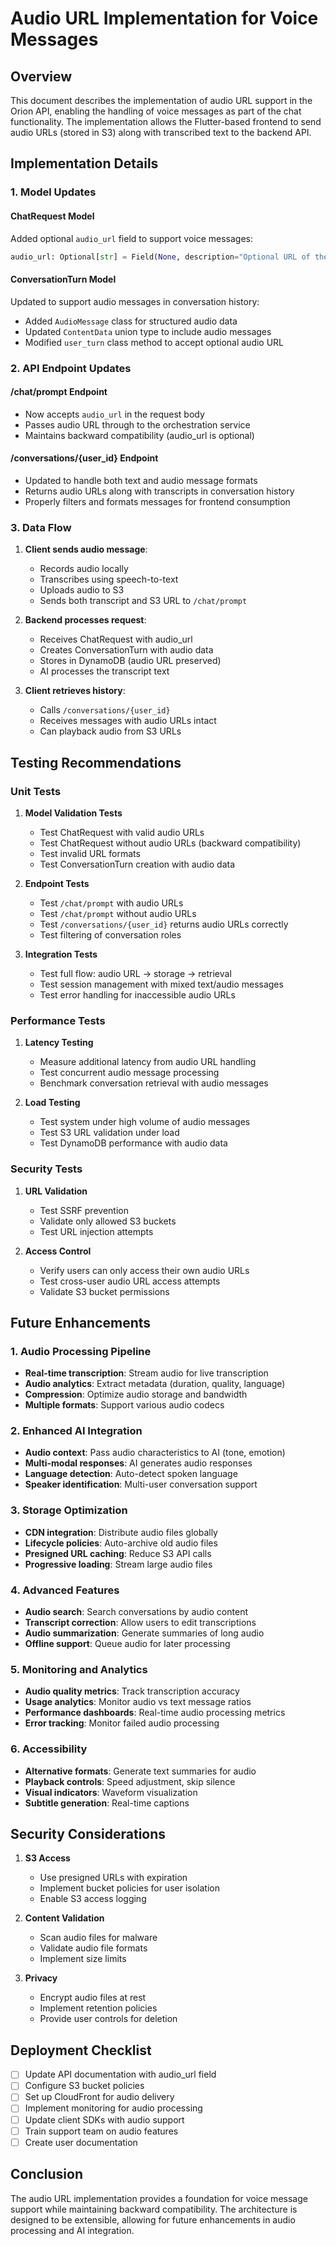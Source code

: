 # Audio URL Implementation for Voice Messages

## Overview

This document describes the implementation of audio URL support in the Orion API, enabling the handling of voice messages as part of the chat functionality. The implementation allows the Flutter-based frontend to send audio URLs (stored in S3) along with transcribed text to the backend API.

## Implementation Details

### 1. Model Updates

#### ChatRequest Model
Added optional `audio_url` field to support voice messages:
```python
audio_url: Optional[str] = Field(None, description="Optional URL of the audio file stored in S3 for voice messages.")
```

#### ConversationTurn Model
Updated to support audio messages in conversation history:
- Added `AudioMessage` class for structured audio data
- Updated `ContentData` union type to include audio messages
- Modified `user_turn` class method to accept optional audio URL

### 2. API Endpoint Updates

#### /chat/prompt Endpoint
- Now accepts `audio_url` in the request body
- Passes audio URL through to the orchestration service
- Maintains backward compatibility (audio_url is optional)

#### /conversations/{user_id} Endpoint
- Updated to handle both text and audio message formats
- Returns audio URLs along with transcripts in conversation history
- Properly filters and formats messages for frontend consumption

### 3. Data Flow

1. **Client sends audio message**:
   - Records audio locally
   - Transcribes using speech-to-text
   - Uploads audio to S3
   - Sends both transcript and S3 URL to `/chat/prompt`

2. **Backend processes request**:
   - Receives ChatRequest with audio_url
   - Creates ConversationTurn with audio data
   - Stores in DynamoDB (audio URL preserved)
   - AI processes the transcript text

3. **Client retrieves history**:
   - Calls `/conversations/{user_id}`
   - Receives messages with audio URLs intact
   - Can playback audio from S3 URLs

## Testing Recommendations

### Unit Tests

1. **Model Validation Tests**
   - Test ChatRequest with valid audio URLs
   - Test ChatRequest without audio URLs (backward compatibility)
   - Test invalid URL formats
   - Test ConversationTurn creation with audio data

2. **Endpoint Tests**
   - Test `/chat/prompt` with audio URLs
   - Test `/chat/prompt` without audio URLs
   - Test `/conversations/{user_id}` returns audio URLs correctly
   - Test filtering of conversation roles

3. **Integration Tests**
   - Test full flow: audio URL → storage → retrieval
   - Test session management with mixed text/audio messages
   - Test error handling for inaccessible audio URLs

### Performance Tests

1. **Latency Testing**
   - Measure additional latency from audio URL handling
   - Test concurrent audio message processing
   - Benchmark conversation retrieval with audio messages

2. **Load Testing**
   - Test system under high volume of audio messages
   - Test S3 URL validation under load
   - Test DynamoDB performance with audio data

### Security Tests

1. **URL Validation**
   - Test SSRF prevention
   - Validate only allowed S3 buckets
   - Test URL injection attempts

2. **Access Control**
   - Verify users can only access their own audio URLs
   - Test cross-user audio URL access attempts
   - Validate S3 bucket permissions

## Future Enhancements

### 1. Audio Processing Pipeline
- **Real-time transcription**: Stream audio for live transcription
- **Audio analytics**: Extract metadata (duration, quality, language)
- **Compression**: Optimize audio storage and bandwidth
- **Multiple formats**: Support various audio codecs

### 2. Enhanced AI Integration
- **Audio context**: Pass audio characteristics to AI (tone, emotion)
- **Multi-modal responses**: AI generates audio responses
- **Language detection**: Auto-detect spoken language
- **Speaker identification**: Multi-user conversation support

### 3. Storage Optimization
- **CDN integration**: Distribute audio files globally
- **Lifecycle policies**: Auto-archive old audio files
- **Presigned URL caching**: Reduce S3 API calls
- **Progressive loading**: Stream large audio files

### 4. Advanced Features
- **Audio search**: Search conversations by audio content
- **Transcript correction**: Allow users to edit transcriptions
- **Audio summarization**: Generate summaries of long audio
- **Offline support**: Queue audio for later processing

### 5. Monitoring and Analytics
- **Audio quality metrics**: Track transcription accuracy
- **Usage analytics**: Monitor audio vs text message ratios
- **Performance dashboards**: Real-time audio processing metrics
- **Error tracking**: Monitor failed audio processing

### 6. Accessibility
- **Alternative formats**: Generate text summaries for audio
- **Playback controls**: Speed adjustment, skip silence
- **Visual indicators**: Waveform visualization
- **Subtitle generation**: Real-time captions

## Security Considerations

1. **S3 Access**
   - Use presigned URLs with expiration
   - Implement bucket policies for user isolation
   - Enable S3 access logging

2. **Content Validation**
   - Scan audio files for malware
   - Validate audio file formats
   - Implement size limits

3. **Privacy**
   - Encrypt audio files at rest
   - Implement retention policies
   - Provide user controls for deletion

## Deployment Checklist

- [ ] Update API documentation with audio_url field
- [ ] Configure S3 bucket policies
- [ ] Set up CloudFront for audio delivery
- [ ] Implement monitoring for audio processing
- [ ] Update client SDKs with audio support
- [ ] Train support team on audio features
- [ ] Create user documentation

## Conclusion

The audio URL implementation provides a foundation for voice message support while maintaining backward compatibility. The architecture is designed to be extensible, allowing for future enhancements in audio processing and AI integration.